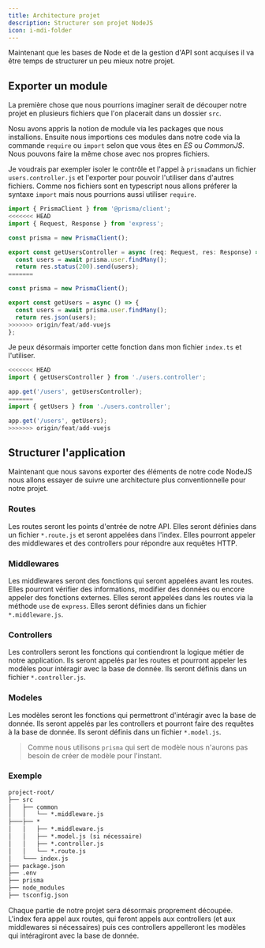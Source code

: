 ```yaml
---
title: Architecture projet
description: Structurer son projet NodeJS
icon: i-mdi-folder
---
```


Maintenant que les bases de Node et de la gestion d'API sont acquises il va être temps de structurer un peu mieux notre projet.

## Exporter un module

La première chose que nous pourrions imaginer serait de découper notre projet en plusieurs fichiers que l'on placerait dans un dossier `src`.

Nosu avons appris la notion de module via les packages que nous installions. Ensuite nous importions ces modules dans notre code via la commande `require` ou `import` selon que vous êtes en _ES_ ou _CommonJS_. Nous pouvons faire la même chose avec nos propres fichiers.

Je voudrais par exempler isoler le contrôle et l'appel à `prisma`dans un fichier `users.controller.js` et l'exporter pour pouvoir l'utiliser dans d'autres fichiers. Comme nos fichiers sont en typescript nous allons préferer la syntaxe `import` mais nous pourrions aussi utiliser `require`.

```typescript
import { PrismaClient } from '@prisma/client';
<<<<<<< HEAD
import { Request, Response } from 'express';

const prisma = new PrismaClient();

export const getUsersController = async (req: Request, res: Response) => {
  const users = await prisma.user.findMany();
  return res.status(200).send(users);
=======

const prisma = new PrismaClient();

export const getUsers = async () => {
  const users = await prisma.user.findMany();
  return res.json(users);
>>>>>>> origin/feat/add-vuejs
};
```

Je peux désormais importer cette fonction dans mon fichier `index.ts` et l'utiliser.

```typescript
<<<<<<< HEAD
import { getUsersController } from './users.controller';

app.get('/users', getUsersController);
=======
import { getUsers } from './users.controller';

app.get('/users', getUsers);
>>>>>>> origin/feat/add-vuejs
```

## Structurer l'application

Maintenant que nous savons exporter des éléments de notre code NodeJS nous allons essayer de suivre une architecture plus conventionnelle pour notre projet.

### Routes

Les routes seront les points d'entrée de notre API. Elles seront définies dans un fichier `*.route.js` et seront appelées dans l'index. Elles pourront appeler des middlewares et des controllers pour répondre aux requêtes HTTP.

### Middlewares

Les middlewares seront des fonctions qui seront appelées avant les routes. Elles pourront vérifier des informations, modifier des données ou encore appeler des fonctions externes. Elles seront appelées dans les routes via la méthode `use` de `express`. Elles seront définies dans un fichier `*.middleware.js`.

### Controllers

Les controllers seront les fonctions qui contiendront la logique métier de notre application. Ils seront appelés par les routes et pourront appeler les modèles pour intéragir avec la base de donnée. Ils seront définis dans un fichier `*.controller.js`.

### Modeles

Les modèles seront les fonctions qui permettront d'intéragir avec la base de donnée. Ils seront appelés par les controllers et pourront faire des requêtes à la base de donnée. Ils seront définis dans un fichier `*.model.js`.

> Comme nous utilisons `prisma` qui sert de modèle nous n'aurons pas besoin de créer de modèle pour l'instant.

### Exemple

```txt
project-root/
├── src
│   ├── common
│   │   └── *.middleware.js
├───├── *
│   │   ├── *.middleware.js
│   │   ├── *.model.js (si nécessaire)
│   │   ├── *.controller.js
│   │   └── *.route.js
│   └─── index.js
├── package.json
├── .env
├── prisma
├── node_modules
├── tsconfig.json
```

Chaque partie de notre projet sera désormais proprement découpée. L'index fera appel aux routes, qui feront appels aux controllers (et aux middlewares si nécessaires) puis ces controllers appelleront les modèles qui intéragiront avec la base de donnée.
